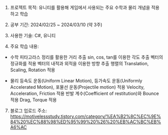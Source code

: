 1. 프로젝트 목적: 유니티를 활용해 게임에서 사용되는 주요 수학과 물리 개념을 적용하고 학습

2. 공부 기간: 2024/02/25 ~ 2024/03/10 (약 3주)

3. 사용한 기술: C#, 유니티

4. 주요 학습 내용:
- 수학
피타고라스 정리를 활용한 거리 추출
sin, cos, tan를 이용한 각도 추출
벡터의 정규화를 적용
벡터의 내적과 외적을 이용한 방향 추출
행렬의 Translation, Scaling, Rotation 적용

- 물리
등속도 운동(Uniform Linear Motion), 등가속도 운동(Uniformly Accelerated Motion), 포물선 운동(Projectile motion) 적용
Velocity, Acceleration, Friction 적용
반발 계수(Coefficient of restitution)와 Bounce 적용
Drag, Torque 적용

7.  블로그 업로드 주소: <https://motivelessstudy.tistory.com/category/%EA%B2%8C%EC%9E%84%20%EC%88%98%ED%95%99%20%26%20%EB%AC%BC%EB%A6%AC>
